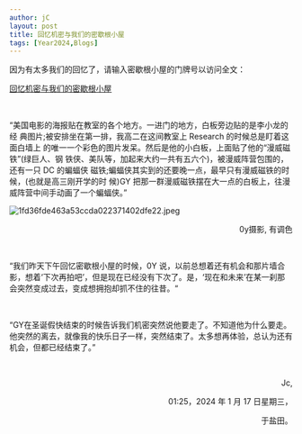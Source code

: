 ```yaml
---
author: jC
layout: post
title: 回忆机密与我们的密歇根小屋
tags: [Year2024,Blogs]
---
```


因为有太多我们的回忆了，请输入密歇根小屋的门牌号以访问全文：


[回忆机密与我们的密歇根小屋](https://drive.google.com/file/d/1-Tr_oTqwrRVHtBOZ0XxmCPpyWnHCUbzV/view?usp=drive_link)



  <br>

“美国电影的海报贴在教室的各个地方。一进门的地方，白板旁边贴的是李小龙的经 典图片;被安排坐在第一排，我高二在这间教室上 Research 的时候总是盯着这面白墙上 的唯一一个彩色的图片发呆。然后是他的小白板，上面贴了他的“漫威磁铁”(绿巨人、钢 铁侠、美队等，加起来大约一共有五六个)，被漫威阵营包围的，还有一只 DC 的蝙蝠侠 磁铁;蝙蝠侠其实到的还要晚一点，最早只有漫威磁铁的时候，(也就是高三刚开学的时 候)GY 把那一群漫威磁铁摆在大一点的白板上，往漫威阵营中间手动画了一个蝙蝠侠。”

![1fd36fde463a53ccda022371402dfe22.jpeg](https://i2.mjj.rip/2024/06/08/1fd36fde463a53ccda022371402dfe22.jpeg)


<p align="right"> 0y摄影, 有调色 </p>



  <br>
  
“我们昨天下午回忆密歇根小屋的时候，0Y 说，以前总想着还有机会和那片墙合影，想着‘下次再拍吧’，但是现在已经没有下次了。是，‘现在和未来’在某一刹那会突然变成过去，变成想拥抱却抓不住的往昔。“


  <br>


  “GY在圣诞假快结束的时候告诉我们机密突然说他要走了。不知道他为什么要走。 他突然的离去，就像我的快乐日子一样，突然结束了。太多想再体验，总认为还有机会，但都已经结束了。”


  <br>

<p align="right"> Jc, </p>

  
<p align="right"> 01:25，2024 年 1 月 17 日星期三， </p>
  
  
<p align="right"> 于盐田。</p>
  

